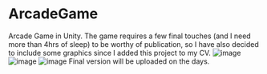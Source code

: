# ArcadeGame
Arcade Game in Unity.
The game requires a few final touches (and I need more than 4hrs of sleep) to be worthy of publication, so I have also decided to include some graphics since I added this project to my CV.
![image](https://github.com/JakubGruszczewski/ArcadeGame/assets/114396056/aed63ffb-d731-4ace-b278-1287fbc9f475)
![image](https://github.com/JakubGruszczewski/ArcadeGame/assets/114396056/fc74034e-68e1-42e0-8309-f59ebba6abd7)
![image](https://github.com/JakubGruszczewski/ArcadeGame/assets/114396056/a52c50ca-660c-41ae-86f7-707fa83377ef)
Final version will be uploaded on the days.

